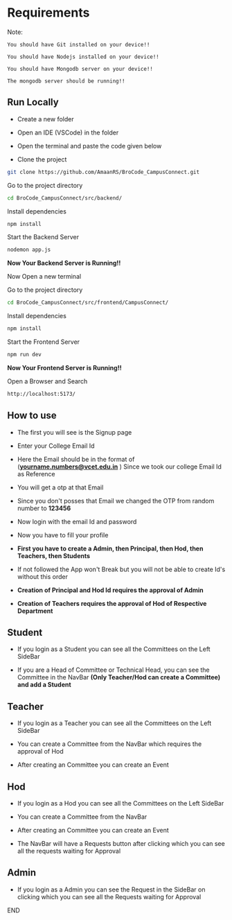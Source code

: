 
# Requirements
Note:

    You should have Git installed on your device!!

    You should have Nodejs installed on your device!!

    You should have Mongodb server on your device!!

    The mongodb server should be running!!

    





## Run Locally
- Create a new folder

- Open an IDE (VSCode) in the folder

- Open the terminal and paste the code given below

- Clone the project

```bash
git clone https://github.com/AmaanRS/BroCode_CampusConnect.git
```

Go to the project directory

```bash
cd BroCode_CampusConnect/src/backend/
```

Install dependencies

```bash
npm install
```

Start the Backend Server

```bash
nodemon app.js
```
**Now Your Backend Server is Running!!**


Now Open a new terminal

Go to the project directory

```bash
cd BroCode_CampusConnect/src/frontend/CampusConnect/
```
Install dependencies

```bash
npm install
```

Start the Frontend Server

```bash
npm run dev
```

**Now Your Frontend Server is Running!!**

Open a Browser and Search

```bash
http://localhost:5173/
```


## How to use

- The first you will see is the Signup page

- Enter your College Email Id

- Here the Email should be in the format of (**yourname.numbers@vcet.edu.in** ) Since we took our college Email Id as Reference

- You will get a otp at that Email

- Since you don't posses that Email we changed the OTP from random number to **123456**

- Now login with the email Id and password

- Now you have to fill your profile

- **First you have to create a Admin, then Principal, then Hod, then Teachers, then Students**

- If not followed the App won't Break but you will not be able to create Id's without this order

- **Creation of Principal and Hod Id requires the approval of Admin**

- **Creation of Teachers requires the approval of Hod of Respective Department** 

## Student
- If you login as a Student you can see all the Committees on the Left SideBar

- If you are a Head of Committee or Technical Head, you can see the Committee in the NavBar **(Only Teacher/Hod can create a Committee) and add a Student**

## Teacher
- If you login as a Teacher you can see all the Committees on the Left SideBar

- You can create a Committee from the NavBar which requires the approval of Hod

- After creating an Committee you can create an Event

## Hod
- If you login as a Hod you can see all the Committees on the Left SideBar

- You can create a Committee from the NavBar

- After creating an Committee you can create an Event

- The NavBar will have a Requests button after clicking which you can see all the requests waiting for Approval

## Admin
- If you login as a Admin you can see the Request in the SideBar on clicking which you can see all the Requests waiting for Approval

END
